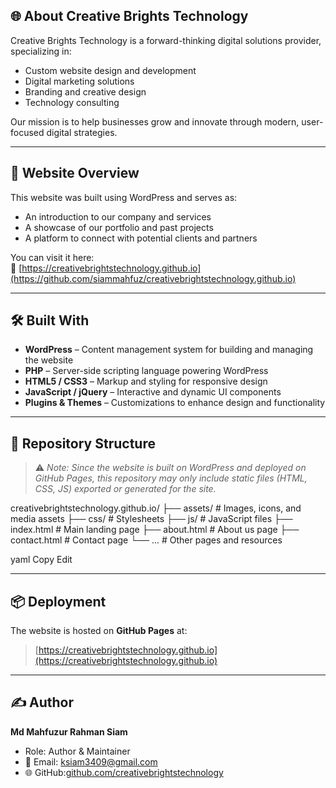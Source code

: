 ## 🌐 About Creative Brights Technology

Creative Brights Technology is a forward-thinking digital solutions provider, specializing in:
- Custom website design and development
- Digital marketing solutions
- Branding and creative design
- Technology consulting

Our mission is to help businesses grow and innovate through modern, user-focused digital strategies.

---

## 🚀 Website Overview

This website was built using WordPress and serves as:
- An introduction to our company and services
- A showcase of our portfolio and past projects
- A platform to connect with potential clients and partners

You can visit it here:  
🔗 [https://creativebrightstechnology.github.io](https://github.com/siammahfuz/creativebrightstechnology.github.io)

---

## 🛠️ Built With

- **WordPress** – Content management system for building and managing the website  
- **PHP** – Server-side scripting language powering WordPress  
- **HTML5 / CSS3** – Markup and styling for responsive design  
- **JavaScript / jQuery** – Interactive and dynamic UI components  
- **Plugins & Themes** – Customizations to enhance design and functionality

---

## 📂 Repository Structure

> ⚠️ *Note: Since the website is built on WordPress and deployed on GitHub Pages, this repository may only include static files (HTML, CSS, JS) exported or generated for the site.*

creativebrightstechnology.github.io/
├── assets/ # Images, icons, and media assets
├── css/ # Stylesheets
├── js/ # JavaScript files
├── index.html # Main landing page
├── about.html # About us page
├── contact.html # Contact page
└── ... # Other pages and resources

yaml
Copy
Edit

---

## 📦 Deployment

The website is hosted on **GitHub Pages** at:
> [https://creativebrightstechnology.github.io](https://creativebrightstechnology.github.io)

---

## ✍️ Author

**Md Mahfuzur Rahman Siam**  
- Role: Author & Maintainer  
- 📧 Email: ksiam3409@gmail.com
- 🌐 GitHub:[github.com/creativebrightstechnology](https://github.com/siammahfuz/creativebrightstechnology.github.io)
